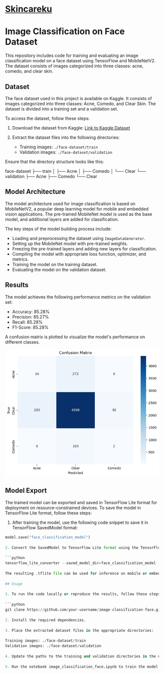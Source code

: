 # [Skincareku](https://github.com/AlvonJ/skincareku-project)

# Image Classification on Face Dataset

This repository includes code for training and evaluating an image classification model on a face dataset using TensorFlow and MobileNetV2. The dataset consists of images categorized into three classes: acne, comedo, and clear skin.

## Dataset

The face dataset used in this project is available on Kaggle. It consists of images categorized into three classes: Acne, Comedo, and Clear Skin. The dataset is divided into a training set and a validation set.

To access the dataset, follow these steps:

1. Download the dataset from Kaggle: [Link to Kaggle Dataset](https://www.kaggle.com/datasets/xtvgie/face-datasets)

2. Extract the dataset files into the following directories:

   - Training images: `./face-dataset/train`
   - Validation images: `./face-dataset/validation`

Ensure that the directory structure looks like this:

face-dataset
├── train
│ ├── Acne
│ ├── Comedo
│ └── Clear
└── validation
├── Acne
├── Comedo
└── Clear

## Model Architecture

The model architecture used for image classification is based on MobileNetV2, a popular deep learning model for mobile and embedded vision applications. The pre-trained MobileNet model is used as the base model, and additional layers are added for classification.

The key steps of the model building process include:
- Loading and preprocessing the dataset using `ImageDataGenerator`.
- Setting up the MobileNet model with pre-trained weights.
- Freezing the pre-trained layers and adding new layers for classification.
- Compiling the model with appropriate loss function, optimizer, and metrics.
- Training the model on the training dataset.
- Evaluating the model on the validation dataset.

## Results

The model achieves the following performance metrics on the validation set:

- Accuracy: 85.28%
- Precision: 85.27%
- Recall: 85.28%
- F1-Score: 85.28%

A confusion matrix is plotted to visualize the model's performance on different classes.

![Confusion Matrix](__results___7_0.png)

## Model Export

The trained model can be exported and saved in TensorFlow Lite format for deployment on resource-constrained devices. To save the model in TensorFlow Lite format, follow these steps:

1. After training the model, use the following code snippet to save it in TensorFlow SavedModel format:

```python
model.save("face_classification_model")

2. Convert the SavedModel to TensorFlow Lite format using the TensorFlow Lite Converter:

```python
tensorflow_lite_converter --saved_model_dir=face_classification_model --output_file=face_classification_model.tflite

The resulting .tflite file can be used for inference on mobile or embedded devices.

## Usage

1. To run the code locally or reproduce the results, follow these steps:

```python
git clone https://github.com/your-username/image-classification-face.git

2. Install the required dependencies.

3. Place the extracted dataset files in the appropriate directories:

Training images: ./face-dataset/train
Validation images: ./face-dataset/validation

4. Update the paths to the training and validation directories in the notebook.

5. Run the notebook image_classification_face.ipynb to train the model and evaluate its performance.
